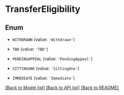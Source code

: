 # TransferEligibility


## Enum

* `WITHDRAWN` (value: `'Withdrawn'`)

* `TBD` (value: `'TBD'`)

* `PENDINGAPPEAL` (value: `'PendingAppeal'`)

* `SITTINGONE` (value: `'SittingOne'`)

* `IMMEDIATE` (value: `'Immediate'`)

[[Back to Model list]](../README.md#documentation-for-models) [[Back to API list]](../README.md#documentation-for-api-endpoints) [[Back to README]](../README.md)


